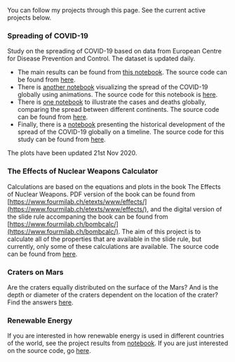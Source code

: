 You can follow my projects through this page. See the current active projects below. 

### Spreading of COVID-19 

Study on the spreading of COVID-19 based on data from European Centre for Disease Prevention and Control. The dataset is updated daily. 

* The main results can be found from [this notebook](http://nbviewer.ipython.org/github/MariaanaT/COVID-19-Dashboard/blob/3bc732a05663ba04db941a6273707a3ad9c23c4c/COVID-19%20study%20ECDC.ipynb). The source code can be found from [here](https://github.com/MariaanaT/COVID-19-Dashboard/blob/master/COVID-19%20study%20ECDC.ipynb). 
* There is [another notebook](http://nbviewer.ipython.org/github/MariaanaT/COVID-19-Dashboard/blob/3bc732a05663ba04db941a6273707a3ad9c23c4c/COVID-19%20study%20ECDC-Animations.ipynb) visualizing the spread of the COVID-19 globally using animations. The source code for this notebook is [here](https://github.com/MariaanaT/COVID-19-Dashboard/blob/master/COVID-19%20study%20ECDC-Animations.ipynb). 
* There is [one notebook](http://nbviewer.ipython.org/github/MariaanaT/COVID-19-Dashboard/blob/3bc732a05663ba04db941a6273707a3ad9c23c4c/COVID-19%20study%20ECDC-Global.ipynb) to illustrate the cases and deaths globally,  comparing the spread between different continents. The source code can be found from [here](https://github.com/MariaanaT/COVID-19-Dashboard/blob/master/COVID-19%20study%20ECDC-Global.ipynb).
* Finally, there is a [notebook](http://nbviewer.ipython.org/github/MariaanaT/COVID-19-Dashboard/blob/3bc732a05663ba04db941a6273707a3ad9c23c4c/COVID-19%20study%20ECDC-Global%20Timeseries.ipynb) presenting the historical development of the spread of the COVID-19 globally on a timeline. The source code for this study can be found from [here](https://github.com/MariaanaT/COVID-19-Dashboard/blob/master/COVID-19%20study%20ECDC-Global%20Timeseries.ipynb).

The plots have been updated 21st Nov 2020. 

### The Effects of Nuclear Weapons Calculator 

Calculations are based on the equations and plots in the book The Effects of Nuclear Weapons. PDF version of the book can be found from [https://www.fourmilab.ch/etexts/www/effects/](https://www.fourmilab.ch/etexts/www/effects/), and the digital version of the slide rule accompaning the book can be found from [https://www.fourmilab.ch/bombcalc/](https://www.fourmilab.ch/bombcalc/). The aim of this project is to calculate all of the properties that are available in the slide rule, but currently, only some of these calculations are available. The source code can be found from [here](
https://github.com/MariaanaT/The-Effects-of-Nuclear-Weapons). 

### Craters on Mars

Are the craters equally distributed on the surface of the Mars? And is the depth or diameter of the craters dependent on the location of the crater? Find the answers [here](https://github.com/MariaanaT/MarsCraters/blob/master/MarsCratersStudy.ipynb). 

### Renewable Energy

If you are interested in how renewable energy is used in different countries of the world, see the project results from [notebook](https://nbviewer.jupyter.org/github/MariaanaT/RenewableElectricity/blob/931326f68d9bc04c85eff98d4407afe61019d684/RenewableElectricityOutput.ipynb). If you are just interested on the source code, go [here](https://github.com/MariaanaT/RenewableElectricity). 
